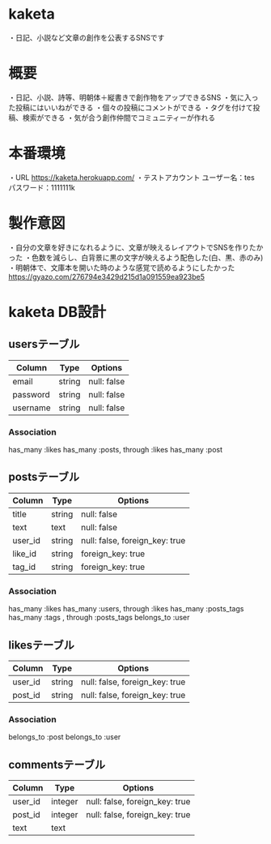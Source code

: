 # kaketa
・日記、小説など文章の創作を公表するSNSです
# 概要
・日記、小説、詩等、明朝体＋縦書きで創作物をアップできるSNS
・気に入った投稿にはいいねができる
・個々の投稿にコメントができる
・タグを付けて投稿、検索ができる
・気が合う創作仲間でコミュニティーが作れる
# 本番環境
・URL
https://kaketa.herokuapp.com/
・テストアカウント
ユーザー名：tes
パスワード：1111111k
# 製作意図
・自分の文章を好きになれるように、文章が映えるレイアウトでSNSを作りたかった
・色数を減らし、白背景に黒の文字が映えるよう配色した(白、黒、赤のみ)
・明朝体で、文庫本を開いた時のような感覚で読めるようにしたかった
https://gyazo.com/276794e3429d215d1a091559ea923be5
# kaketa DB設計
## usersテーブル
|Column|Type|Options|
|------|----|-------|
|email|string|null: false|
|password|string|null: false|
|username|string|null: false|
### Association
has_many :likes
has_many :posts, through :likes
has_many :post

## postsテーブル
|Column|Type|Options|
|------|----|-------|
|title|string|null: false|
|text|text|null: false|
|user_id|string|null: false, foreign_key: true|
|like_id|string|foreign_key: true|
|tag_id|string|foreign_key: true|
### Association
has_many :likes
has_many :users, through :likes
has_many :posts_tags
has_many :tags , through :posts_tags
belongs_to :user

## likesテーブル
|Column|Type|Options|
|------|----|-------|
|user_id|string|null: false, foreign_key: true|
|post_id|string|null: false, foreign_key: true|
### Association
belongs_to :post
belongs_to :user

## commentsテーブル
|Column|Type|Options|
|------|----|-------|
|user_id|integer|null: false, foreign_key: true|
|post_id|integer|null: false, foreign_key: true|
|text|text||
